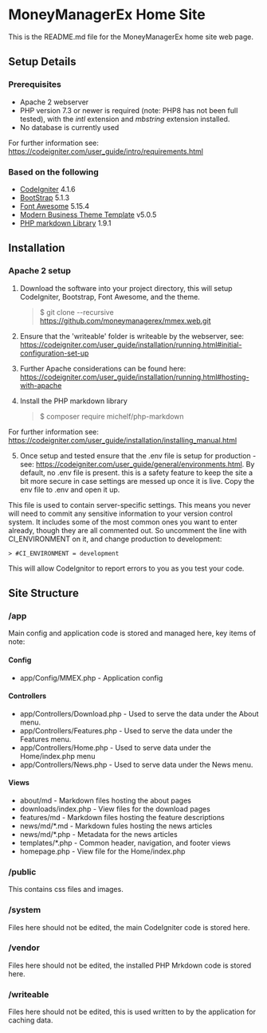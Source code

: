 # MoneyManagerEx Home Site

This is the README.md file for the MoneyManagerEx home site web page.

## Setup Details

### Prerequisites

- Apache 2 webserver
- PHP version 7.3 or newer is required (note: PHP8 has not been full tested), with the *intl* extension and *mbstring* extension installed.
- No database is currently used

For further information see: https://codeigniter.com/user_guide/intro/requirements.html

### Based on the following

- [CodeIgniter](https://codeigniter.com/)  4.1.6
- [BootStrap](https://github.com/twbs/bootstrap) 5.1.3
- [Font Awesome](https://github.com/FortAwesome/Font-Awesome) 5.15.4
- [Modern Business Theme Template](https://startbootstrap.com/template-overviews/modern-business) v5.0.5 
- [PHP markdown Library](https://github.com/michelf/php-markdown) 1.9.1

## Installation

### Apache 2 setup

1. Download the software into your project directory, this will setup CodeIgniter, Bootstrap, Font Awesome, and the theme.

    > $ git clone --recursive https://github.com/moneymanagerex/mmex.web.git

2. Ensure that the 'writeable' folder is writeable by the webserver, see: https://codeigniter.com/user_guide/installation/running.html#initial-configuration-set-up

3. Further Apache considerations can be found here: https://codeigniter.com/user_guide/installation/running.html#hosting-with-apache

4. Install the PHP markdown library

    > $ composer require michelf/php-markdown

For further  information see: https://codeigniter.com/user_guide/installation/installing_manual.html

5. Once setup and tested ensure that the .env file is setup for production - see: https://codeigniter.com/user_guide/general/environments.html. By default, no .env file is present. this is a safety feature to keep the site a bit more secure in case settings are messed up once it is live. Copy the env file to .env and open it up.

This file is used to contain server-specific settings. This means you never will need to commit any sensitive information to your version control system. It includes some of the most common ones you want to enter already, though they are all commented out. So uncomment the line with CI_ENVIRONMENT on it, and change production to development:

    > #CI_ENVIRONMENT = development

This will allow CodeIgnitor to report errors to you as you test your code. 

## Site Structure

### /app

Main config and application code is stored and managed here, key items of note:

#### Config

- app/Config/MMEX.php - Application config

#### Controllers

- app/Controllers/Download.php - Used to serve the data under the About menu.
- app/Controllers/Features.php - Used to serve the data under the Features menu.
- app/Controllers/Home.php - Used to serve data under the Home/index.php menu
- app/Controllers/News.php - Used to serve data under the News menu.

#### Views

- about/md - Markdown files hosting the about pages
- downloads/index.php - View files for the download pages
- features/md - Markdown files hosting the feature descriptions
- news/md/*.md - Markdown fules hosting the news articles
- news/md/*.php - Metadata for the news articles
- templates/*.php - Common header, navigation, and footer views
- homepage.php - View file for the Home/index.php

### /public

This contains css files and images. 

### /system

Files here should not be edited, the main CodeIgniter code is stored here.

### /vendor

Files here should not be edited, the installed PHP Mrkdown code is stored here.

### /writeable

Files here should not be edited, this is used written to by the application for caching data.
